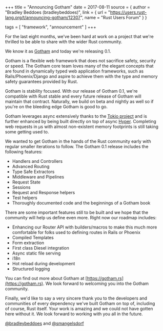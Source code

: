 +++
title = "Announcing Gotham"
date = 2017-08-11
source = { author = "Bradley Beddoes (bradleybeddoes)", link = { url = "https://users.rust-lang.org/t/announcing-gotham/12307", name = "Rust Users Forum" } }

tags = [
  "framework",
  "announcement"
]
+++

For the last eight months, we've been hard at work on a project that we're thrilled to be able to share with the wider Rust community. 

We know it as [Gotham](https://gotham.rs) and today we're releasing 0.1.

Gotham is a flexible web framework that does not sacrifice safety, security or speed. The Gotham core team loves many of the elegant concepts that are found in dynamically typed web application frameworks, such as Rails/Phoenix/Django and aspire to achieve them with the type and memory safety guarantees provided by Rust.

Gotham is stability focused. With our release of Gotham 0.1, we're compatible with Rust stable and every future release of Gotham will maintain that contract. Naturally, we build on beta and nightly as well so if you're on the bleeding edge Gotham is good to go.

Gotham leverages async extensively thanks to the [Tokio project](https://tokio.rs) and is further enhanced by being built directly on top of async [Hyper](https://hyper.rs). Completing web requests in µs with almost non-existent memory footprints is still taking some getting used to.

We wanted to get Gotham in the hands of the Rust community early with regular smaller iterations to follow. The Gotham 0.1 release includes the following features:

* Handlers and Controllers
* Advanced Routing
* Type Safe Extractors
* Middleware and Pipelines
* Request State
* Sessions
* Request and Response helpers
* Test helpers
* Thoroughly documented code and the beginnings of a Gotham book

There are some important features still to be built and we hope that the community will help us define even more. Right now our roadmap includes:

* Enhancing our Router API with builders/macros to make this much more comfortable for folks used to defining routes in Rails or Phoenix
* Compiled Templates
* Form extraction
* First class Diesel integration
* Async static file serving
* i18n
* Hot reload during development
* Structured logging

You can find out more about Gotham at [https://gotham.rs](https://gotham.rs). We look forward to welcoming you into the Gotham community.

Finally, we'd like to say a very sincere thank you to the developers and communities of every dependency we've built Gotham on top of, including of course, Rust itself. Your work is amazing and we could not have gotten here without it. We look forward to working with you all in the future.

[@bradleybeddoes](https://users.rust-lang.org/u/bradleybeddoes)  and
[@smangelsdorf](https://users.rust-lang.org/u/smangelsdorf)
